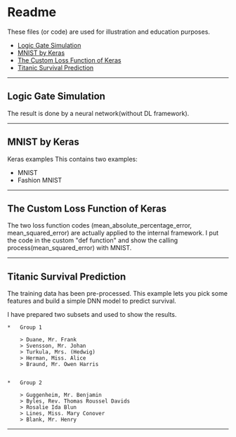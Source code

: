 # Readme
These files (or code) are used for illustration and education purposes.

* [Logic Gate Simulation](#logic-gate-simulation)
* [MNIST by Keras](#mnist-by-keras)
* [The Custom Loss Function of Keras](#the-custom-loss-function-of-Keras)
* [Titanic Survival Prediction](#titanic-survival-prediction)
***

## Logic Gate Simulation
The result is done by a neural network(without DL framework).

***

## MNIST by Keras
Keras examples
This contains two examples: 
* MNIST
* Fashion MNIST

***

## The Custom Loss Function of Keras
The two loss function codes (mean_absolute_percentage_error, mean_squared_error) are actually applied to the internal framework.
I put the code in the custom "def function" and show the calling process(mean_squared_error) with MNIST.

***

## Titanic Survival Prediction
The training data has been pre-processed. 
This example lets you pick some features and build a simple DNN model to predict survival.

<p>
I have prepared two subsets and used to show the results.
    
    *   Group 1

        > Duane, Mr. Frank
        > Svensson, Mr. Johan
        > Turkula, Mrs. (Hedwig)
        > Herman, Miss. Alice
        > Braund, Mr. Owen Harris
    

    *   Group 2

        > Guggenheim, Mr. Benjamin
        > Byles, Rev. Thomas Roussel Davids
        > Rosalie Ida Blun
        > Lines, Miss. Mary Conover
        > Blank, Mr. Henry



***
